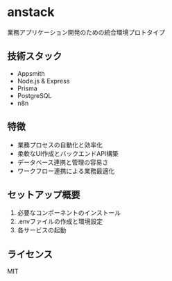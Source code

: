 # anstack
業務アプリケーション開発のための統合環境プロトタイプ

## 技術スタック

- Appsmith
- Node.js & Express
- Prisma
- PostgreSQL
- n8n

## 特徴

- 業務プロセスの自動化と効率化
- 柔軟なUI作成とバックエンドAPI構築
- データベース連携と管理の容易さ
- ワークフロー連携による業務最適化

## セットアップ概要

1. 必要なコンポーネントのインストール
2. .envファイルの作成と環境設定
3. 各サービスの起動

## ライセンス

MIT
